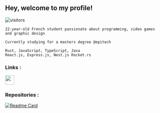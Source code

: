 
 ## Hey, welcome to my profile!
![visitors](https://visitor-badge.glitch.me/badge?page_id=${Lxdovic})
```
22-year-old French student passionate about programming, video games and graphic design

Currently studying for a masters degree @epitech

Rust, JavaScript, TypeScript, Java
React.js, Express.js, Nest.js Rocket.rs
```

 ### Links :
 [<img src="https://i.imgur.com/iDnvhM2.png" width="30" height="30"/>](https://lxdovic.fr)



### Repositories : 

[![Readme Card](https://github-readme-stats.vercel.app/api/pin/?username=Lxdovic&repo=Weakfish&theme=tokyonight&card_width=400)](https://github.com/Lxdovic/Weakfish)

